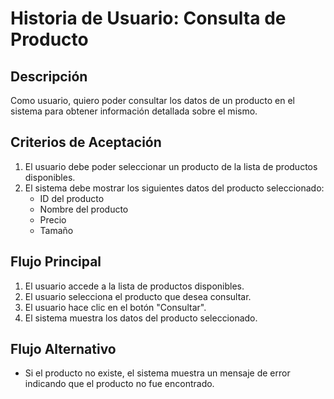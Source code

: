 # Historia de Usuario: Consulta de Producto

## Descripción
Como usuario, quiero poder consultar los datos de un producto en el sistema para obtener información detallada sobre el mismo.

## Criterios de Aceptación
1. El usuario debe poder seleccionar un producto de la lista de productos disponibles.
2. El sistema debe mostrar los siguientes datos del producto seleccionado:
   - ID del producto
   - Nombre del producto
   - Precio
   - Tamaño

## Flujo Principal
1. El usuario accede a la lista de productos disponibles.
2. El usuario selecciona el producto que desea consultar.
3. El usuario hace clic en el botón "Consultar".
4. El sistema muestra los datos del producto seleccionado.

## Flujo Alternativo
- Si el producto no existe, el sistema muestra un mensaje de error indicando que el producto no fue encontrado.
